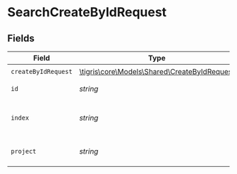 # SearchCreateByIdRequest


## Fields

| Field                                                                                    | Type                                                                                     | Required                                                                                 | Description                                                                              |
| ---------------------------------------------------------------------------------------- | ---------------------------------------------------------------------------------------- | ---------------------------------------------------------------------------------------- | ---------------------------------------------------------------------------------------- |
| `createByIdRequest`                                                                      | [\tigris\core\Models\Shared\CreateByIdRequest](../../models/shared/CreateByIdRequest.md) | :heavy_check_mark:                                                                       | N/A                                                                                      |
| `id`                                                                                     | *string*                                                                                 | :heavy_check_mark:                                                                       | document id.                                                                             |
| `index`                                                                                  | *string*                                                                                 | :heavy_check_mark:                                                                       | index name where to create document.                                                     |
| `project`                                                                                | *string*                                                                                 | :heavy_check_mark:                                                                       | Tigris project name.                                                                     |